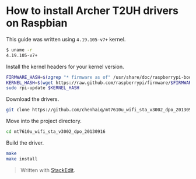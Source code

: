 # How to install Archer T2UH drivers on Raspbian

This guide was written using `4.19.105-v7+` kernel.

```sh
$ uname -r
4.19.105-v7+
```

Install the kernel headers for your kernel version.

```sh
FIRMWARE_HASH=$(zgrep "* firmware as of" /usr/share/doc/raspberrypi-bootloader/changelog.Debian.gz | head -1 | awk '{ print $5 }')
KERNEL_HASH=$(wget https://raw.github.com/raspberrypi/firmware/$FIRMWARE_HASH/extra/git_hash -O -)
sudo rpi-update $KERNEL_HASH
```

Download the drivers.

```sh
git clone https://github.com/chenhaiq/mt7610u_wifi_sta_v3002_dpo_20130916
```

Move into the project directory.

```sh
cd mt7610u_wifi_sta_v3002_dpo_20130916
```

Build the driver.

```sh
make
make install
```


> Written with [StackEdit](https://stackedit.io/).
<!--stackedit_data:
eyJoaXN0b3J5IjpbLTUyNTIyNzU3NSw3NTEwNDg5NDgsLTIxMD
gwODQ5OTMsNjU0NTcyMzY2LDE0MTk3NDgxODMsNzA2NTA0OTM2
LDIyNTI1NDg0MiwxNjIzMDk1ODYzLDcxNDY0NzQ1OSwtNDMyMz
M2ODcyXX0=
-->